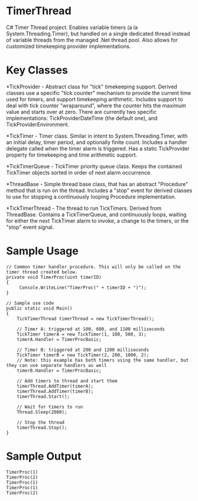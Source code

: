 # TimerThread
C# Timer Thread project. Enables variable timers (a la System.Threading.Timer), but handled on a single dedicated thread instead of variable threads from the managed .Net thread pool. Also allows for customized timekeeping provider implementations.

# Key Classes
*TickProvider - Abstract class for "tick" timekeeping support. Derived classes use a specific "tick counter" mechanism to provide the current time used for timers, and support timekeeping arithmetic. Includes support to deal with tick counter "wraparound", where the counter hits the maximum value and starts over at zero. There are currently two specific implementations: TickProviderDateTime (the default one), and TickProviderEnvironment.

*TickTimer - Timer class. Similar in intent to System.Threading.Timer, with an initial delay, timer period, and optionally finite count. Includes a handler delegate called when the timer alarm is triggered. Has a static TickProvider property for timekeeping and time arithmetic support.

*TickTimerQueue - TickTimer priority queue class. Keeps the contained TickTimer objects sorted in order of next alarm occurrence.

*ThreadBase - Simple thread base class, that has an abstract "Procedure" method that is run on the thread. Includes a "stop" event for derived classes to use for stopping a continuously looping Procedure implementation.

*TickTimerThread - The thread to run TickTimers. Derived from ThreadBase. Contains a TickTimerQueue, and continuously loops, waiting for either the next TickTimer alarm to invoke, a change to the timers, or the "stop" event signal.

# Sample Usage

    // Common timer handler procedure. This will only be called on the timer thread created below.
    private void TimerProc(uint timerID)
    {
         Console.WriteLine("TimerProc(" + timerID + ")");
    }

    // Sample use code
    public static void Main()
    {
        TickTimerThread timerThread = new TickTimerThread();
    
        // Timer A: triggered at 100, 600, and 1100 milliseconds
        TickTimer timerA = new TickTimer(1, 100, 500, 3);
        timerA.Handler = TimerProcBasic;
    
        // Timer B: triggered at 200 and 1200 milliseconds  
        TickTimer timerB = new TickTimer(2, 200, 1000, 2);
        // Note: this example has both timers using the same handler, but they can use separate handlers as well
        timerB.Handler = TimerProcBasic;

        // Add timers to thread and start them
        timerThread.AddTimer(timerA);
        timerThread.AddTimer(timerB);
        timerThread.Start();

        // Wait for timers to run
        Thread.Sleep(2000);
    
        // Stop the thread
        timerThread.Stop();
    }

# Sample Output

    TimerProc(1)
    TimerProc(2)
    TimerProc(1)
    TimerProc(1)
    TimerProc(2)

